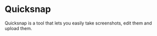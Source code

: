 Quicksnap
=========

Quicksnap is a tool that lets you easily take screenshots, edit them and upload them.